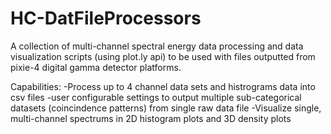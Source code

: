 # HC-DatFileProcessors

A collection of multi-channel spectral energy data processing and data visualization scripts (using plot.ly api) to be used with files outputted from pixie-4 digital gamma detector platforms.

Capabilities:
-Process up to 4 channel data sets and histrograms data into csv files
-user configurable settings to output multiple sub-categorical datasets (coincindence patterns) from single raw data file
-Visualize single, multi-channel spectrums in 2D histogram plots and 3D density plots 
